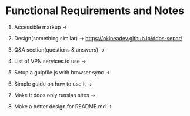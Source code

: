 # Functional Requirements and Notes

1. Accessible markup -> 

2. Design(something similar) -> https://okineadev.github.io/ddos-separ/

3. Q&A section(questions & answers) ->

4. List of VPN services to use ->

5. Setup a gulpfile.js with browser sync ->

6. Simple guide on how to use it ->

7. Make it ddos only russian sites ->

8. Make a better design for README.md -> 